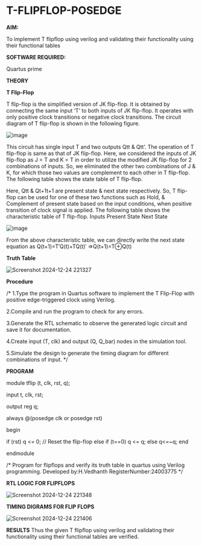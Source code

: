 # T-FLIPFLOP-POSEDGE

**AIM:**

To implement  T flipflop using verilog and validating their functionality using their functional tables

**SOFTWARE REQUIRED:**

Quartus prime

**THEORY**

**T Flip-Flop**

T flip-flop is the simplified version of JK flip-flop. It is obtained by connecting the same input ‘T’ to both inputs of JK flip-flop. It operates with only positive clock transitions or negative clock transitions. The circuit diagram of T flip-flop is shown in the following figure.

![image](https://github.com/naavaneetha/T-FLIPFLOP-POSEDGE/assets/154305477/458a68fe-2d08-4a9d-ac4f-7ae0480ce0bd)

 
This circuit has single input T and two outputs Qtt & Qtt’. The operation of T flip-flop is same as that of JK flip-flop. Here, we considered the inputs of JK flip-flop as J = T and K = T in order to utilize the modified JK flip-flop for 2 combinations of inputs. So, we eliminated the other two combinations of J & K, for which those two values are complement to each other in T flip-flop. The following table shows the state table of T flip-flop.

Here, Qtt & Qt+1t+1 are present state & next state respectively. So, T flip-flop can be used for one of these two functions such as Hold, & Complement of present state based on the input conditions, when positive transition of clock signal is applied. The following table shows the characteristic table of T flip-flop. Inputs Present State Next State

![image](https://github.com/naavaneetha/T-FLIPFLOP-POSEDGE/assets/154305477/cdd7fb32-539f-4b66-bb8d-f305a153c886)

 
From the above characteristic table, we can directly write the next state equation as Q(t+1)=T′Q(t)+TQ(t)′ ⇒Q(t+1)=T⊕Q(t)

**Truth Table**

![Screenshot 2024-12-24 221327](https://github.com/user-attachments/assets/12d87f2b-ce88-49dc-a6c8-6d17dd9ab297)

**Procedure**

/* 1.Type the program in Quartus software to implement the T Flip-Flop with positive edge-triggered clock using Verilog.

2.Compile and run the program to check for any errors.

3.Generate the RTL schematic to observe the generated logic circuit and save it for documentation.

4.Create input (T, clk) and output (Q, Q_bar) nodes in the simulation tool.

5.Simulate the design to generate the timing diagram for different combinations of input. */

**PROGRAM**

module tflip (t, clk, rst, q);

input t, clk, rst;

output reg q;

always @(posedge clk or posedge rst)

begin

if (rst)
  q <= 0; // Reset the flip-flop
else if (t==0)
  q <= q; 
 else
    q<=~q;
end

endmodule

/* Program for flipflops and verify its truth table in quartus using Verilog programming. Developed by:H.Vedhanth RegisterNumber:24003775
*/

**RTL LOGIC FOR FLIPFLOPS**

![Screenshot 2024-12-24 221348](https://github.com/user-attachments/assets/220b7e54-ffd4-4732-b982-8d286eed83d0)


**TIMING DIGRAMS FOR FLIP FLOPS**

![Screenshot 2024-12-24 221406](https://github.com/user-attachments/assets/1757c1a3-0dbe-4233-9497-15c4c7f67309)

**RESULTS**
Thus the given T flipflop using verilog and validating their functionality using their functional tables are verified.
